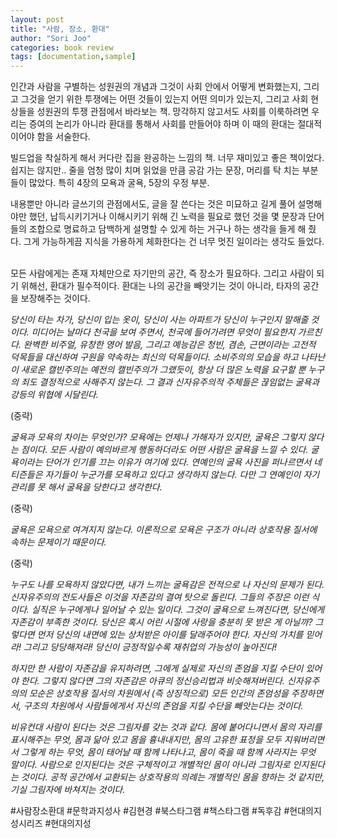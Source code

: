 ```yaml
---
layout: post
title: "사람, 장소, 환대"
author: "Sori Joo"
categories: book review
tags: [documentation,sample]
---
```






인간과 사람을 구별하는 성원권의 개념과 그것이 사회 안에서 어떻게 변화했는지, 그리고 그것을 얻기 위한 투쟁에는 어떤 것들이 있는지 어떤 의미가 있는지, 그리고 사회 현상들을 성원권의 투쟁 관점에서 바라보는 책. 망각하지 않고서도 사회를 이룩하려면 우리는 증여의 논리가 아니라 환대를 통해서 사회를 만들어야 하며 이 때의 환대는 절대적이어야 함을 서술한다.


빌드업을 착실하게 해서 커다란 집을 완공하는 느낌의 책. 너무 재미있고 좋은 책이었다. 쉽지는 않지만.. 줄을 엄청 많이 치며 읽었을 만큼 공감 가는 문장, 머리를 탁 치는 부분들이 많았다. 특히 4장의 모욕과 굴욕, 5장의 우정 부분.
⠀

내용뿐만 아니라 글쓰기의 관점에서도, 글을 잘 쓴다는 것은 미묘하고 길게 풀어 설명해야만 했던, 납득시키기거나 이해시키기 위해 긴 노력을 필요로 했던 것을 몇 문장과 단어들의 조합으로 명료하고 담백하게 설명할 수 있게 하는 거구나 하는 생각을 들게 해 줬다. 그게 가능하게끔 지식을 가용하게 체화한다는 건 너무 멋진 일이라는 생각도 들었다.
⠀

모든 사람에게는 존재 자체만으로 자기만의 공간, 즉 장소가 필요하다. 그리고 사람이 되기 위해선, 환대가 필수적이다.
환대는 나의 공간을 빼앗기는 것이 아니라, 타자의 공간을 보장해주는 것이다.
⠀



*당신이 타는 차가, 당신이 입는 옷이, 당신이 사는 아파트가 당신이 누구인지 말해줄 것이다. 미디어는 날마다 천국을 보여 주면서, 천국에 들어가려면 무엇이 필요한지 가르친다. 완벽한 비주얼, 유창한 영어 발음, 그리고 예능감은 청빈, 겸손, 근면이라는 고전적 덕목들을 대신하여 구원을 약속하는 최신의 덕목들이다. 소비주의의 모습을 하고 나타난 이 새로운 캘빈주의는 예전의 캘빈주의가 그랬듯이, 항상 더 많은 노력을 요구할 뿐 누구의 죄도 결정적으로 사해주지 않는다. 그 결과 신자유주의적 주체들은 끊임없는 굴욕과 강등의 위협에 시달린다.*
⠀


(중략)
⠀


*굴욕과 모욕의 차이는 무엇인가? 모욕에는 언제나 가해자가 있지만, 굴욕은 그렇지 않다는 점이다. 모든 사람이 예의바르게 행동하더라도 어떤 사람은 굴욕을 느낄 수 있다. 굴욕이라는 단어가 인기를 끄는 이유가 여기에 있다. 연예인의 굴욕 사진을 퍼나르면서 네티즌들은 자기들이 누군가를 모욕하고 있다고 생각하지 않는다. 다만 그 연예인이 자기 관리를 못 해서 굴욕을 당한다고 생각한다.*
⠀


(중략)
⠀


*굴욕은 모욕으로 여겨지지 않는다. 이론적으로 모욕은 구조가 아니라 상호작용 질서에 속하는 문제이기 때문이다.*
⠀


(중략)
⠀


*누구도 나를 모욕하지 않았다면, 내가 느끼는 굴욕감은 전적으로 나 자신의 문제가 된다. 신자유주의의 전도사들은 이것을 자존감의 결여 탓으로 돌린다. 그들의 주장은 이런 식이다. 실직은 누구에게나 일어날 수 있는 일이다. 그것이 굴욕으로 느껴진다면, 당신에게 자존감이 부족한 것이다. 당신은 혹시 어린 시절에 사랑을 충분히 못 받은 게 아닐까? 그렇다면 먼저 당신의 내면에 있는 상처받은 아이를 달래주어야 한다. 자신의 가치를 믿어라! 그리고 당당해져라! 당신이 긍정적일수록 재취업의 가능성이 높아진다!*


*하지만 한 사람이 자존감을 유지하려면, 그에게 실제로 자신의 존엄을 지킬 수단이 있어야 한다. 그렇지 않다면 그의 자존감은 아큐의 정신승리법과 비슷해져버린다. 신자유주의의 모순은 상호작용 질서의 차원에서 (즉 상징적으로) 모든 인간의 존엄성을 주장하면서, 구조의 차원에서 사람들에게서 자신의 존엄을 지킬 수단을 빼앗는다는 것이다.*
⠀
⠀

*비유컨대 사람이 된다는 것은 그림자를 갖는 것과 같다. 몸에 붙어다니면서 몸의 자리를 표시해주는 무엇, 몸과 닮아 있고 몸을 흉내내지만, 몸의 고유한 표정을 모두 지워버리면서 그렇게 하는 무엇, 몸이 태어날 때 함께 나타나고, 몸이 죽을 때 함께 사라지는 무엇 말이다. 사람으로 인지된다는 것은 구체적이고 개별적인 몸이 아니라 그림자로 인지된다는 것이다. 공적 공간에서 교환되는 상호작용의 의례는 개별적인 몸을 향하는 것 같지만, 기실 그림자에 바쳐지는 것이다.*
⠀


#사람장소환대 #문학과지성사 #김현경 #북스타그램 #책스타그램 #독후감 #현대의지성시리즈 #현대의지성
